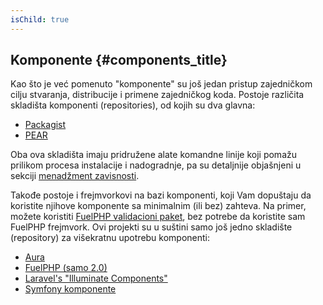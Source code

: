 ```yaml
---
isChild: true
---
```


## Komponente {#components_title}

Kao što je već pomenuto "komponente" su još jedan pristup zajedničkom cilju stvaranja, distribucije i primene
zajedničkog koda. Postoje različita skladišta komponenti (repositories), od kojih su dva glavna:

* [Packagist](/#composer_and_packagist)
* [PEAR](/#pear)

Oba ova skladišta imaju pridružene alate komandne linije koji pomažu prilikom procesa instalacije i nadogradnje, pa su
detaljnije objašnjeni u sekciji [menadžment zavisnosti][dm].

Takođe postoje i frejmvorkovi na bazi komponenti, koji Vam dopuštaju da koristite njihove komponente sa minimalnim (ili
bez) zahteva. Na primer, možete koristiti [FuelPHP validacioni paket][fuelval], bez potrebe da koristite sam FuelPHP
frejmvork. Ovi projekti su u suštini samo još jedno skladište (repository) za višekratnu upotrebu komponenti:

  [dm]: /#dependency_management
  [fuelval]: https://github.com/fuelphp/validation

* [Aura](http://auraphp.github.com/)
* [FuelPHP (samo 2.0)](https://github.com/fuelphp)
* [Laravel's "Illuminate Components"](https://github.com/illuminate)
* [Symfony komponente](http://symfony.com/doc/current/components/index.html)
